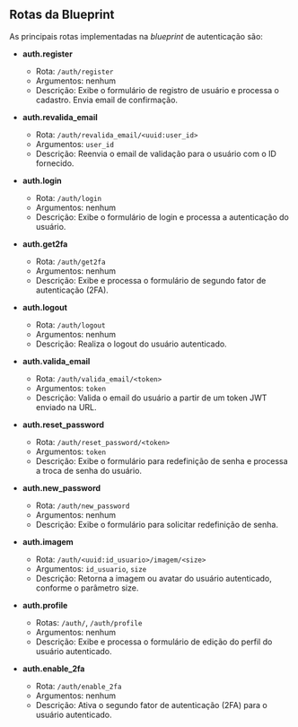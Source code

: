 ## Rotas da Blueprint

As principais rotas implementadas na *blueprint* de autenticação são:

- **auth.register**
    - Rota: `/auth/register`
    - Argumentos: nenhum
    - Descrição: Exibe o formulário de registro de usuário e processa o cadastro. Envia email de
      confirmação.

- **auth.revalida_email**
    - Rota: `/auth/revalida_email/<uuid:user_id>`
    - Argumentos: `user_id`
    - Descrição: Reenvia o email de validação para o usuário com o ID fornecido.

- **auth.login**
    - Rota: `/auth/login`
    - Argumentos: nenhum
    - Descrição: Exibe o formulário de login e processa a autenticação do usuário.

- **auth.get2fa**
    - Rota: `/auth/get2fa`
    - Argumentos: nenhum
    - Descrição: Exibe e processa o formulário de segundo fator de autenticação (2FA).

- **auth.logout**
    - Rota: `/auth/logout`
    - Argumentos: nenhum
    - Descrição: Realiza o logout do usuário autenticado.

- **auth.valida_email**
    - Rota: `/auth/valida_email/<token>`
    - Argumentos: `token`
    - Descrição: Valida o email do usuário a partir de um token JWT enviado na URL.

- **auth.reset_password**
    - Rota: `/auth/reset_password/<token>`
    - Argumentos: `token`
    - Descrição: Exibe o formulário para redefinição de senha e processa a troca de senha do
      usuário.

- **auth.new_password**
    - Rota: `/auth/new_password`
    - Argumentos: nenhum
    - Descrição: Exibe o formulário para solicitar redefinição de senha.

- **auth.imagem**
    - Rota: `/auth/<uuid:id_usuario>/imagem/<size>`
    - Argumentos: `id_usuario`, `size`
    - Descrição: Retorna a imagem ou avatar do usuário autenticado, conforme o parâmetro size.

- **auth.profile**
    - Rotas: `/auth/`, `/auth/profile`
    - Argumentos: nenhum
    - Descrição: Exibe e processa o formulário de edição do perfil do usuário autenticado.

- **auth.enable_2fa**
    - Rota: `/auth/enable_2fa`
    - Argumentos: nenhum
    - Descrição: Ativa o segundo fator de autenticação (2FA) para o usuário autenticado.
